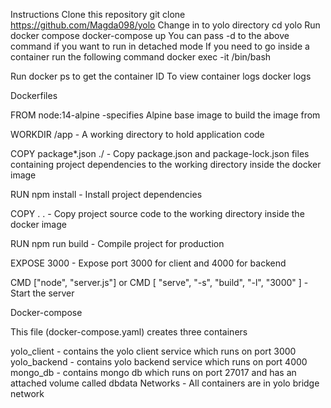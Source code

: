 Instructions
Clone this repository git clone https://github.com/Magda098/yolo
Change in to yolo directory cd yolo
Run docker compose docker-compose up
You can pass -d to the above command if you want to run in detached mode
If you need to go inside a container run the following command docker exec -it <container id> /bin/bash

Run docker ps to get the container ID
To view container logs docker logs <container id>

Dockerfiles

FROM node:14-alpine -specifies Alpine base image to build the image from

WORKDIR /app - A working directory to hold application code

COPY package*.json ./ - Copy package.json and package-lock.json files containing project dependencies to the working directory inside the docker image

RUN npm install - Install project dependencies

COPY . . - Copy project source code to the working directory inside the docker image

RUN npm run build - Compile project for production

EXPOSE 3000 - Expose port 3000 for client and 4000 for backend

CMD ["node", "server.js"] or CMD [ "serve", "-s", "build", "-l", "3000" ] - Start the server

Docker-compose

This file (docker-compose.yaml) creates three containers

yolo_client - contains the yolo client service which runs on port 3000 
yolo_backend - contains yolo backend service which runs on port 4000
mongo_db - contains mongo db which runs on port 27017 and has an attached volume called dbdata
Networks - All containers are in yolo bridge network